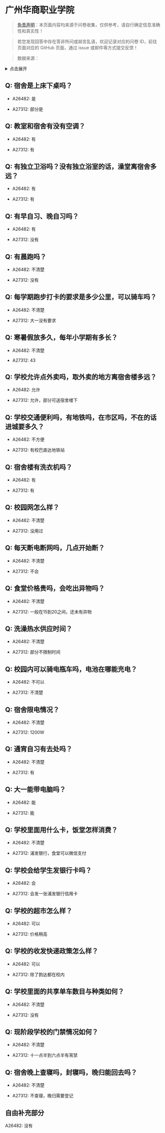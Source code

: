 # 广州华商职业学院

> [免责声明](https://colleges.chat/#_3)：本页面内容均来源于问卷收集，仅供参考，请自行确定信息准确性和真实性！

> 若您发现回答中存在答非所问或胡言乱语，欢迎记录对应的问卷 ID，前往页面对应的 GitHub 页面，通过 issue 或邮件等方式提交反馈！

> 数据来源：

<details><summary>点击展开</summary>
<ul>
<li>A26482: 匿名 (2024 年 08 月)</li>
<li>A27312: 匿名 (2024 年 12 月)</li>
</ul>
</details>

## Q: 宿舍是上床下桌吗？

- A26482: 是

- A27312: 部分是

## Q: 教室和宿舍有没有空调？

- A26482: 有

- A27312: 有

## Q: 有独立卫浴吗？没有独立浴室的话，澡堂离宿舍多远？

- A26482: 有

- A27312: 有

## Q: 有早自习、晚自习吗？

- A26482: 有

- A27312: 没有

## Q: 有晨跑吗？

- A26482: 不清楚

- A27312: 没有

## Q: 每学期跑步打卡的要求是多少公里，可以骑车吗？

- A26482: 不清楚

- A27312: 大一没有要求

## Q: 寒暑假放多久，每年小学期有多长？

- A26482: 不清楚

- A27312: 43

## Q: 学校允许点外卖吗，取外卖的地方离宿舍楼多远？

- A26482: 允许

- A27312: 允许，部分可送宿舍楼下

## Q: 学校交通便利吗，有地铁吗，在市区吗，不在的话进城要多久？

- A26482: 不方便

- A27312: 有校巴直达地铁站

## Q: 宿舍楼有洗衣机吗？

- A26482: 有

- A27312: 有

## Q: 校园网怎么样？

- A26482: 不清楚

- A27312: 没用过

## Q: 每天断电断网吗，几点开始断？

- A26482: 不清楚

- A27312: 不会

## Q: 食堂价格贵吗，会吃出异物吗？

- A26482: 不清楚

- A27312: 一般在15到20之间，还未有异物

## Q: 洗澡热水供应时间？

- A26482: 不清楚

- A27312: 部分不限制时间

## Q: 校园内可以骑电瓶车吗，电池在哪能充电？

- A26482: 不可以

- A27312: 不清楚

## Q: 宿舍限电情况？

- A26482: 不清楚

- A27312: 1200W

## Q: 通宵自习有去处吗？

- A26482: 不清楚

- A27312: 有

## Q: 大一能带电脑吗？

- A26482: 能

- A27312: 能

## Q: 学校里面用什么卡，饭堂怎样消费？

- A26482: 不清楚

- A27312: 浦发银行，食堂可以微信支付

## Q: 学校会给学生发银行卡吗？

- A26482: 会

- A27312: 会发一张浦发银行信用卡

## Q: 学校的超市怎么样？

- A26482: 可以

- A27312: 价格稍高

## Q: 学校的收发快递政策怎么样？

- A26482: 可以

- A27312: 除了韵达都在校内

## Q: 学校里面的共享单车数目与种类如何？

- A26482: 不清楚

- A27312: 没有

## Q: 现阶段学校的门禁情况如何？

- A26482: 不清楚

- A27312: 十一点半到六点半有宵禁

## Q: 宿舍晚上查寝吗，封寝吗，晚归能回去吗？

- A26482: 不清楚

- A27312: 不查寝，晚归需要登记

## 自由补充部分

A26482: 没有